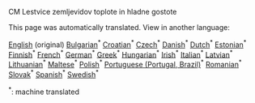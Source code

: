 <p> CM Lestvice zemljevidov toplote in hladne gostote </p>

This page was automatically translated. View in another language:

[English](../en/CM-Scale-heat-and-cool-density-maps.md) (original) [Bulgarian](../bg/CM-Scale-heat-and-cool-density-maps.md)<sup>\*</sup> [Croatian](../hr/CM-Scale-heat-and-cool-density-maps.md)<sup>\*</sup> [Czech](../cs/CM-Scale-heat-and-cool-density-maps.md)<sup>\*</sup> [Danish](../da/CM-Scale-heat-and-cool-density-maps.md)<sup>\*</sup> [Dutch](../nl/CM-Scale-heat-and-cool-density-maps.md)<sup>\*</sup> [Estonian](../et/CM-Scale-heat-and-cool-density-maps.md)<sup>\*</sup> [Finnish](../fi/CM-Scale-heat-and-cool-density-maps.md)<sup>\*</sup> [French](../fr/CM-Scale-heat-and-cool-density-maps.md)<sup>\*</sup> [German](../de/CM-Scale-heat-and-cool-density-maps.md)<sup>\*</sup> [Greek](../el/CM-Scale-heat-and-cool-density-maps.md)<sup>\*</sup> [Hungarian](../hu/CM-Scale-heat-and-cool-density-maps.md)<sup>\*</sup> [Irish](../ga/CM-Scale-heat-and-cool-density-maps.md)<sup>\*</sup> [Italian](../it/CM-Scale-heat-and-cool-density-maps.md)<sup>\*</sup> [Latvian](../lv/CM-Scale-heat-and-cool-density-maps.md)<sup>\*</sup> [Lithuanian](../lt/CM-Scale-heat-and-cool-density-maps.md)<sup>\*</sup> [Maltese](../mt/CM-Scale-heat-and-cool-density-maps.md)<sup>\*</sup> [Polish](../pl/CM-Scale-heat-and-cool-density-maps.md)<sup>\*</sup> [Portuguese (Portugal, Brazil)](../pt/CM-Scale-heat-and-cool-density-maps.md)<sup>\*</sup> [Romanian](../ro/CM-Scale-heat-and-cool-density-maps.md)<sup>\*</sup> [Slovak](../sk/CM-Scale-heat-and-cool-density-maps.md)<sup>\*</sup>  [Spanish](../es/CM-Scale-heat-and-cool-density-maps.md)<sup>\*</sup> [Swedish](../sv/CM-Scale-heat-and-cool-density-maps.md)<sup>\*</sup> 

<sup>\*</sup>: machine translated
